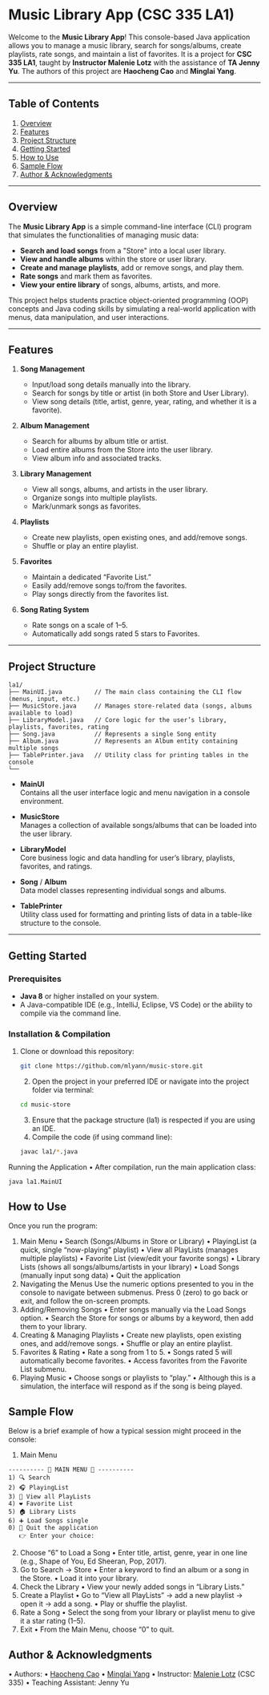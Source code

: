 # Music Library App (CSC 335 LA1)

Welcome to the **Music Library App**! This console-based Java application allows you to manage a music library, search for songs/albums, create playlists, rate songs, and maintain a list of favorites. It is a project for **CSC 335 LA1**, taught by **Instructor Malenie Lotz** with the assistance of **TA Jenny Yu**. The authors of this project are **Haocheng Cao** and **Minglai Yang**.

---

## Table of Contents
1. [Overview](#overview)
2. [Features](#features)
3. [Project Structure](#project-structure)
4. [Getting Started](#getting-started)
5. [How to Use](#how-to-use)
6. [Sample Flow](#sample-flow)
7. [Author & Acknowledgments](#author--acknowledgments)

---

## Overview

The **Music Library App** is a simple command-line interface (CLI) program that simulates the functionalities of managing music data:

- **Search and load songs** from a "Store" into a local user library.
- **View and handle albums** within the store or user library.
- **Create and manage playlists**, add or remove songs, and play them.
- **Rate songs** and mark them as favorites.
- **View your entire library** of songs, albums, artists, and more.

This project helps students practice object-oriented programming (OOP) concepts and Java coding skills by simulating a real-world application with menus, data manipulation, and user interactions.

---

## Features

1. **Song Management**
    - Input/load song details manually into the library.
    - Search for songs by title or artist (in both Store and User Library).
    - View song details (title, artist, genre, year, rating, and whether it is a favorite).

2. **Album Management**
    - Search for albums by album title or artist.
    - Load entire albums from the Store into the user library.
    - View album info and associated tracks.

3. **Library Management**
    - View all songs, albums, and artists in the user library.
    - Organize songs into multiple playlists.
    - Mark/unmark songs as favorites.

4. **Playlists**
    - Create new playlists, open existing ones, and add/remove songs.
    - Shuffle or play an entire playlist.

5. **Favorites**
    - Maintain a dedicated “Favorite List.”
    - Easily add/remove songs to/from the favorites.
    - Play songs directly from the favorites list.

6. **Song Rating System**
    - Rate songs on a scale of 1–5.
    - Automatically add songs rated 5 stars to Favorites.

---

## Project Structure
```
la1/
├── MainUI.java         // The main class containing the CLI flow (menus, input, etc.)
├── MusicStore.java     // Manages store-related data (songs, albums available to load)
├── LibraryModel.java   // Core logic for the user’s library, playlists, favorites, rating
├── Song.java           // Represents a single Song entity
├── Album.java          // Represents an Album entity containing multiple songs
├── TablePrinter.java   // Utility class for printing tables in the console
└── 
```
- **MainUI**  
  Contains all the user interface logic and menu navigation in a console environment.

- **MusicStore**  
  Manages a collection of available songs/albums that can be loaded into the user library.

- **LibraryModel**  
  Core business logic and data handling for user’s library, playlists, favorites, and ratings.

- **Song** / **Album**  
  Data model classes representing individual songs and albums.

- **TablePrinter**  
  Utility class used for formatting and printing lists of data in a table-like structure to the console.

---

## Getting Started

### Prerequisites
- **Java 8** or higher installed on your system.
- A Java-compatible IDE (e.g., IntelliJ, Eclipse, VS Code) or the ability to compile via the command line.

### Installation & Compilation
1. Clone or download this repository:
   ```bash
   git clone https://github.com/mlyann/music-store.git
    ```
	2.	Open the project in your preferred IDE or navigate into the project folder via terminal:
    ```bash
    cd music-store
    ```

	3.	Ensure that the package structure (la1) is respected if you are using an IDE.
	4.	Compile the code (if using command line):
    ```bash
    javac la1/*.java
    ```


Running the Application
•	After compilation, run the main application class:
```bash
java la1.MainUI
```

## How to Use

Once you run the program:
1.	Main Menu
•	Search (Songs/Albums in Store or Library)
•	PlayingList (a quick, single “now-playing” playlist)
•	View all PlayLists (manages multiple playlists)
•	Favorite List (view/edit your favorite songs)
•	Library Lists (shows all songs/albums/artists in your library)
•	Load Songs (manually input song data)
•	Quit the application
2.	Navigating the Menus
Use the numeric options presented to you in the console to navigate between submenus. Press 0 (zero) to go back or exit, and follow the on-screen prompts.
3.	Adding/Removing Songs
•	Enter songs manually via the Load Songs option.
•	Search the Store for songs or albums by a keyword, then add them to your library.
4.	Creating & Managing Playlists
•	Create new playlists, open existing ones, and add/remove songs.
•	Shuffle or play an entire playlist.
5.	Favorites & Rating
•	Rate a song from 1 to 5.
•	Songs rated 5 will automatically become favorites.
•	Access favorites from the Favorite List submenu.
6.	Playing Music
•	Choose songs or playlists to “play.”
•	Although this is a simulation, the interface will respond as if the song is being played.

## Sample Flow

Below is a brief example of how a typical session might proceed in the console:
1.	Main Menu
```
---------- 🎵 MAIN MENU 🎵 ----------
1) 🔍 Search
2) 🎧 PlayingList
3) 📝 View all PlayLists
4) ❤️ Favorite List
5) 🏠 Library Lists
6) ➕ Load Songs single
0) 🚪 Quit the application
   👉 Enter your choice:
```

2.	Choose “6” to Load a Song
•	Enter title, artist, genre, year in one line (e.g., Shape of You, Ed Sheeran, Pop, 2017).
3.	Go to Search -> Store
•	Enter a keyword to find an album or a song in the Store.
•	Load it into your library.
4.	Check the Library
•	View your newly added songs in “Library Lists.”
5.	Create a Playlist
•	Go to “View all PlayLists” -> add a new playlist -> open it -> add a song.
•	Play or shuffle the playlist.
6.	Rate a Song
•	Select the song from your library or playlist menu to give it a star rating (1–5).
7.	Exit
•	From the Main Menu, choose “0” to quit.


## Author & Acknowledgments
•	Authors:
•	[Haocheng Cao](https://github.com/Boldthinkingcat)
•	[Minglai Yang](https://ymingl.com/)
•	Instructor: [Malenie Lotz](https://www.cs.arizona.edu/person/melanie-lotz) (CSC 335)
•	Teaching Assistant: Jenny Yu
